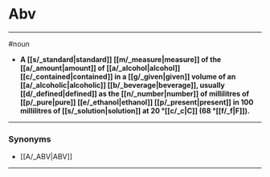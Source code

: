 # Abv
---
#noun
- **A [[s/_standard|standard]] [[m/_measure|measure]] of the [[a/_amount|amount]] of [[a/_alcohol|alcohol]] [[c/_contained|contained]] in a [[g/_given|given]] volume of an [[a/_alcoholic|alcoholic]] [[b/_beverage|beverage]], usually [[d/_defined|defined]] as the [[n/_number|number]] of millilitres of [[p/_pure|pure]] [[e/_ethanol|ethanol]] [[p/_present|present]] in 100 millilitres of [[s/_solution|solution]] at 20 °[[c/_c|C]] (68 °[[f/_f|F]]).**
---
### Synonyms
- [[A/_ABV|ABV]]
---
